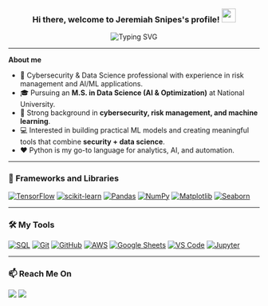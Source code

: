 <h3 align="center"> 
  Hi there, welcome to Jeremiah Snipes's profile!
  <img src="https://media.giphy.com/media/hvRJCLFzcasrR4ia7z/giphy.gif" width="28">
</h3>

<p align="center">
  <img src="https://readme-typing-svg.demolab.com?font=Fira+Code&duration=4000&pause=1000&color=9B242D&center=true&vCenter=true&width=600&lines=Cybersecurity+%26+Data+Science+Professional;M.S.+Data+Science+(AI+%26+Optimization);Exploring+Machine+Learning+%26+Deep+Learning;Always+learning+new+things!" alt="Typing SVG" />
</p>

---

**About me**

- 💼 Cybersecurity & Data Science professional with experience in risk management and AI/ML applications.  
- 🎓 Pursuing an **M.S. in Data Science (AI & Optimization)** at National University.  
- 🧠 Strong background in **cybersecurity, risk management, and machine learning**.  
- 💻 Interested in building practical ML models and creating meaningful tools that combine **security + data science**.  
- ❤️ Python is my go-to language for analytics, AI, and automation.  

---

### 🧰 Frameworks and Libraries

<p>
    <a href="#"><img alt="TensorFlow" src="https://img.shields.io/badge/TensorFlow-FF6F00.svg?logo=TensorFlow&logoColor=white"></a>
    <a href="#"><img alt="scikit-learn" src="https://img.shields.io/badge/scikit--learn-F7931E.svg?logo=scikit-learn&logoColor=white"></a>
    <a href="#"><img alt="Pandas" src="https://img.shields.io/badge/pandas-150458.svg?logo=pandas&logoColor=white"></a>
    <a href="#"><img alt="NumPy" src="https://img.shields.io/badge/numpy-013243.svg?logo=numpy&logoColor=white"></a>
    <a href="#"><img alt="Matplotlib" src="https://img.shields.io/badge/Matplotlib-11557c.svg?logo=plotly&logoColor=white"></a>
    <a href="#"><img alt="Seaborn" src="https://img.shields.io/badge/Seaborn-0099CC.svg?logoColor=white"></a>
</p>

---

### 🛠️ My Tools

<p>
    <a href="https://www.mysql.com/"><img alt="SQL" src="https://custom-icon-badges.demolab.com/badge/SQL-025E8C.svg?logo=database&logoColor=white"></a>
    <a href="#"><img alt="Git" src="https://img.shields.io/badge/Git-F05033.svg?logo=git&logoColor=white"></a>
    <a href="#"><img alt="GitHub" src="https://img.shields.io/badge/GitHub-000?&logo=GitHub"></a>
    <a href="#"><img alt="AWS" src="https://img.shields.io/badge/Amazon%20AWS-232F3E.svg?logo=amazon-aws&logoColor=white"></a>
    <a href="#"><img alt="Google Sheets" src="https://img.shields.io/badge/Sheets-34A853.svg?logo=google-sheets&logoColor=white"></a>
    <a href="#"><img alt="VS Code" src="https://img.shields.io/badge/VS%20Code-0078d7.svg?logo=visual-studio-code&logoColor=white"></a>
    <a href="#"><img alt="Jupyter" src="https://img.shields.io/badge/Jupyter-F37626.svg?logo=jupyter&logoColor=white"></a>
</p>

---

### 📫 Reach Me On

<p>
  <a target="_blank" href="https://www.linkedin.com/in/jeremiah-snipes-105229199/"><img src="https://img.shields.io/badge/linkedin-%230077B5.svg?&style=for-the-badge&logo=linkedin&logoColor=white" /></a>
  <a href="mailto:j.snipes5251@student.nu.edu?subject=Hello%20Jeremiah,%20From%20Github"><img src="https://img.shields.io/badge/Email-0056D2.svg?&style=for-the-badge&logo=gmail&logoColor=white" /></a>
</p>
